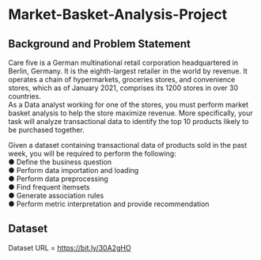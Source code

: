 # Market-Basket-Analysis-Project

## Background and Problem Statement<br />
Care five is a German multinational retail corporation headquartered in Berlin, Germany.
It is the eighth-largest retailer in the world by revenue. It operates a chain of
hypermarkets, groceries stores, and convenience stores, which as of January 2021,
comprises its 1200 stores in over 30 countries.<br />
As a Data analyst working for one of the stores, you must perform market basket
analysis to help the store maximize revenue. More specifically, your task will analyze
transactional data to identify the top 10 products likely to be purchased together.

Given a dataset containing transactional data of products sold in the past week, you will
be required to perform the following:<br />
● Define the business question<br />
● Perform data importation and loading<br />
● Perform data preprocessing<br />
● Find frequent itemsets<br />
● Generate association rules<br />
● Perform metric interpretation and provide recommendation

## Dataset<br />
Dataset URL = https://bit.ly/30A2gHO
